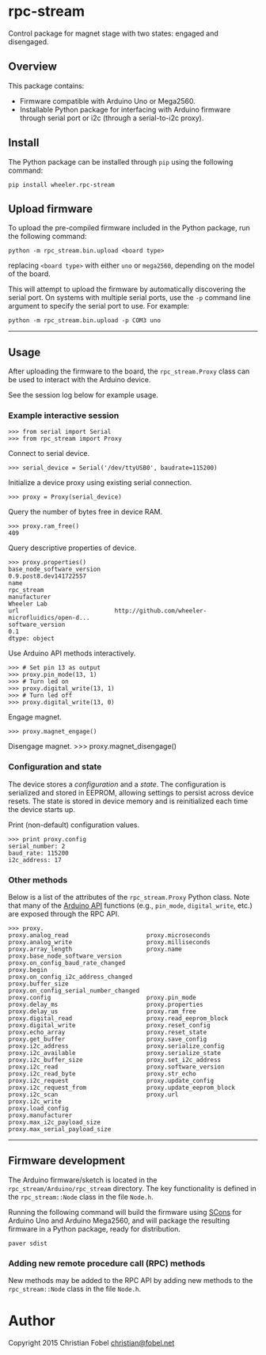 # rpc-stream #

Control package for magnet stage with two states: engaged and disengaged.

## Overview ##

This package contains:

 - Firmware compatible with Arduino Uno or Mega2560.
 - Installable Python package for interfacing with Arduino firmware through
   serial port or i2c (through a serial-to-i2c proxy).

## Install ##

The Python package can be installed through `pip` using the following command:

    pip install wheeler.rpc-stream

## Upload firmware ##

To upload the pre-compiled firmware included in the Python package, run the
following command:

    python -m rpc_stream.bin.upload <board type>

replacing `<board type>` with either `uno` or `mega2560`, depending on the
model of the board.

This will attempt to upload the firmware by automatically discovering the
serial port.  On systems with multiple serial ports, use the `-p` command line
argument to specify the serial port to use.  For example:

    python -m rpc_stream.bin.upload -p COM3 uno

--------------------------------------------------

## Usage ##

After uploading the firmware to the board, the `rpc_stream.Proxy` class can be
used to interact with the Arduino device.

See the session log below for example usage.

### Example interactive session ###

    >>> from serial import Serial
    >>> from rpc_stream import Proxy

Connect to serial device.

    >>> serial_device = Serial('/dev/ttyUSB0', baudrate=115200)

Initialize a device proxy using existing serial connection.

    >>> proxy = Proxy(serial_device)

Query the number of bytes free in device RAM.

    >>> proxy.ram_free()
    409

Query descriptive properties of device.

    >>> proxy.properties()
    base_node_software_version                               0.9.post8.dev141722557
    name                                                                  rpc_stream
    manufacturer                                                        Wheeler Lab
    url                           http://github.com/wheeler-microfluidics/open-d...
    software_version                                                            0.1
    dtype: object

Use Arduino API methods interactively.

    >>> # Set pin 13 as output
    >>> proxy.pin_mode(13, 1)
    >>> # Turn led on
    >>> proxy.digital_write(13, 1)
    >>> # Turn led off
    >>> proxy.digital_write(13, 0)

Engage magnet.

    >>> proxy.magnet_engage()

Disengage magnet.
    >>> proxy.magnet_disengage()


### Configuration and state ###

The device stores a *configuration* and a *state*.  The configuration is
serialized and stored in EEPROM, allowing settings to persist across device
resets.  The state is stored in device memory and is reinitialized each time
the device starts up.

Print (non-default) configuration values.

    >>> print proxy.config
    serial_number: 2
    baud_rate: 115200
    i2c_address: 17


### Other methods ###

Below is a list of the attributes of the `rpc_stream.Proxy` Python class.  Note
that many of the [Arduino API][1] functions (e.g., `pin_mode`, `digital_write`,
etc.) are exposed through the RPC API.

    >>> proxy.
    proxy.analog_read                      proxy.microseconds
    proxy.analog_write                     proxy.milliseconds
    proxy.array_length                     proxy.name
    proxy.base_node_software_version       proxy.on_config_baud_rate_changed
    proxy.begin                            proxy.on_config_i2c_address_changed
    proxy.buffer_size                      proxy.on_config_serial_number_changed
    proxy.config                           proxy.pin_mode
    proxy.delay_ms                         proxy.properties
    proxy.delay_us                         proxy.ram_free
    proxy.digital_read                     proxy.read_eeprom_block
    proxy.digital_write                    proxy.reset_config
    proxy.echo_array                       proxy.reset_state
    proxy.get_buffer                       proxy.save_config
    proxy.i2c_address                      proxy.serialize_config
    proxy.i2c_available                    proxy.serialize_state
    proxy.i2c_buffer_size                  proxy.set_i2c_address
    proxy.i2c_read                         proxy.software_version
    proxy.i2c_read_byte                    proxy.str_echo
    proxy.i2c_request                      proxy.update_config
    proxy.i2c_request_from                 proxy.update_eeprom_block
    proxy.i2c_scan                         proxy.url
    proxy.i2c_write
    proxy.load_config
    proxy.manufacturer
    proxy.max_i2c_payload_size
    proxy.max_serial_payload_size

--------------------------------------------------

## Firmware development ##

The Arduino firmware/sketch is located in the `rpc_stream/Arduino/rpc_stream`
directory.  The key functionality is defined in the `rpc_stream::Node` class in
the file `Node.h`.

Running the following command will build the firmware using [SCons][2] for
Arduino Uno and Arduino Mega2560, and will package the resulting firmware in a
Python package, ready for distribution.

    paver sdist

### Adding new remote procedure call (RPC) methods ###

New methods may be added to the RPC API by adding new methods to the
`rpc_stream::Node` class in the file `Node.h`.

# Author #

Copyright 2015 Christian Fobel <christian@fobel.net>


[1]: https://www.arduino.cc/en/Reference/HomePage
[2]: http://www.scons.org/
